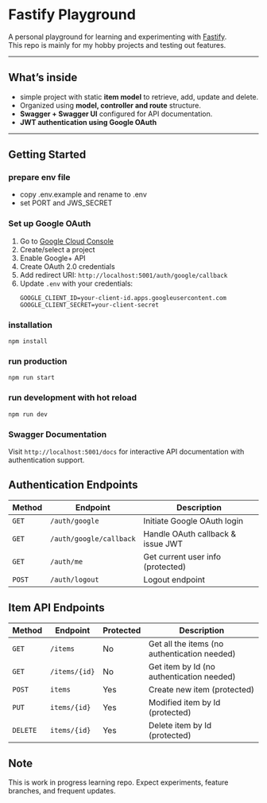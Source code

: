 # Fastify Playground

A personal playground for learning and experimenting with [Fastify](https://fastify.dev/).  
This repo is mainly for my hobby projects and testing out features.

---

## What’s inside
- simple project with static **item model** to retrieve, add, update and delete.
- Organized using **model, controller and route** structure.
- **Swagger + Swagger UI** configured for API documentation.
- **JWT authentication using Google OAuth** 

---
## Getting Started

### prepare env file
- copy .env.example and rename to .env
- set PORT and JWS_SECRET

### Set up Google OAuth
1. Go to [Google Cloud Console](https://console.cloud.google.com/)
2. Create/select a project
3. Enable Google+ API
4. Create OAuth 2.0 credentials
5. Add redirect URI: `http://localhost:5001/auth/google/callback`
6. Update `.env` with your credentials:
   ```env
   GOOGLE_CLIENT_ID=your-client-id.apps.googleusercontent.com
   GOOGLE_CLIENT_SECRET=your-client-secret
   ```

### installation
`npm install`

### run production
`npm run start`

### run development with hot reload
`npm run dev`

### Swagger Documentation
Visit `http://localhost:5001/docs` for interactive API documentation with authentication support.

## Authentication Endpoints

| Method | Endpoint | Description |
|--------|----------|-------------|
| `GET` | `/auth/google` | Initiate Google OAuth login |
| `GET` | `/auth/google/callback` | Handle OAuth callback & issue JWT |
| `GET` | `/auth/me` | Get current user info (protected) |
| `POST` | `/auth/logout` | Logout endpoint |

## Item API Endpoints

| Method | Endpoint | Protected | Description |
|--------|----------|-------------|-------------|
| `GET` | `/items` | No | Get all the items (no authentication needed) |
| `GET` | `/items/{id}` | No | Get item by Id (no authentication needed) |
| `POST` | `items` | Yes | Create new item (protected) |
| `PUT` | `items/{id}` | Yes | Modified item by Id (protected) |
| `DELETE` | `items/{id}` | Yes | Delete item by Id (protected) |



## Note
This is work in progress learning repo. Expect experiments, feature branches, and frequent updates.
